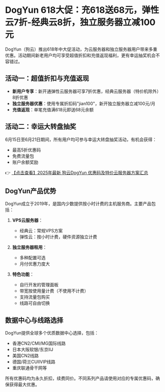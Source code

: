 # DogYun 618大促：充618送68元，弹性云7折-经典云8折，独立服务器立减100元

DogYun（狗云）推出618年中大促活动，为云服务器和独立服务器用户带来多重优惠。活动期间新老用户均可享受超值折扣和充值返现福利，更有幸运抽奖机会不容错过。

## 活动一：超值折扣与充值返现

- **新用户专享**：新开通弹性云服务器可享7折优惠，经典云服务器（特价机除外）8折优惠
- **独立服务器优惠**：使用专属折扣码"jian100"，新开独立服务器立减100元/月
- **充值返现**：单笔充值满618元即送68元余额

## 活动二：幸运大转盘抽奖

6月15日至6月21日期间，所有用户均可参与幸运大转盘抽奖活动，有机会获得：
- 最高5折优惠码
- 免费流量包
- 账户余额奖励

👉 [【点击查看】2025年最新 狗云DogYun 优惠码及特价云服务器方案汇总](https://bit.ly/DogYun)

## DogYun产品优势

DogYun成立于2019年，是国内少数提供按小时计费的主机服务商。主要产品包括：

1. **VPS云服务器**：
   - 经典云：常规VPS方案
   - 弹性云：按小时计费，硬件资源独立计费

2. **独立服务器租用**：
   - 多种配置可选
   - 月付优惠力度大

3. **特色功能**：
   - 自行开发的管理面板
   - 带宽按使用量计费（不使用不计费）
   - 支持流量包购买
   - 线路可自由切换

## 数据中心与线路选择

DogYun提供全球多个优质数据中心选择，包括：
- 香港CN2/CMI/MG国际线路
- 日本大阪软银/东京IIJ
- 美国CN2线路
- 德国/荷兰CUIIVIP线路
- 重庆联通骨干网等

所有优惠码均为永久折扣，续费同价。不同系列产品请使用对应的专属优惠码，确保获得最大优惠。